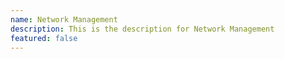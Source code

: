 ```yaml
---
name: Network Management
description: This is the description for Network Management
featured: false
---
```

